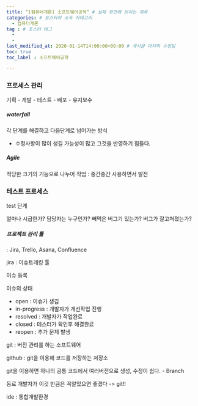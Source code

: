 ```yaml
---
title: “[컴퓨터개론] 소프트웨어공학” # 실제 화면에 보이는 제목
categories: # 포스터의 소속 카테고리
  - 컴퓨터개론
tag : # 포스터 태그
  - 
  -
last_modified_at: 2020-01-14T14:00:00+09:00 # 게시글 마지막 수정일
toc: true
toc_label : 소프트웨어공학

---
```




### 프로세스 관리

기획 - 개발 - 테스트 - 배포 - 유지보수

##### waterfall 

각 단계를 해결하고 다음단계로 넘어가는 방식

- 수정사항이 많이 생길 가능성이 많고 그것을 반영하기 힘들다.

##### Agile

적당한 크기의 기능으로 나누어 작업 : 중간중간 사용하면서 발전 



### 테스트 프로세스

test 단계

얼마나 시급한가? 담당자는 누구인가? 빼먹은 버그기 있는가? 버그가 잘고쳐졌는가?



##### 프로젝트 관리 툴 

: Jira, Trello, Asana, Confluence

jira : 이슈트레킹 툴

이슈 등록 

이슈의 상태 

- open : 이슈가 생김 
- in-progress : 개발자가 개선작업 진행
- resolved : 개발자가 작업완료
- closed : 테스터가 확인후 해결완료
- reopen : 추가 문제 발생 



git : 버전 관리를 하는 소프트웨어 

github : git을 이용해 코드를 저장하는 저장소



git을 이용하면 하나의 공통 코드에서 여러버전으로 생성, 수정이 쉽다. - Branch

동료 개발자가 이것 만큼은 꼭알았으면 좋겠다 -> git!!



ide : 통합개발환경

